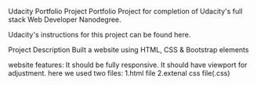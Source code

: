 Udacity Portfolio Project
Portfolio Project for completion of Udacity's full stack Web Developer Nanodegree.

Udacity's instructions for this project can be found here.

Project Description
Built a website using HTML, CSS & Bootstrap elements

website features:
  It should be fully responsive.
  It should have viewport for adjustment.
here we used two files:
    1.html file
    2.extenal css file(.css)
